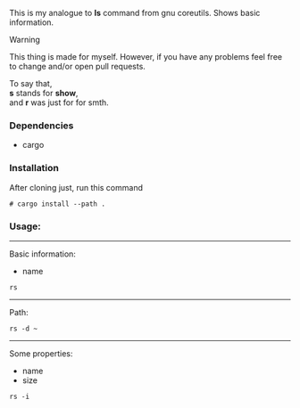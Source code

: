 This is my analogue to **ls** command from gnu coreutils. Shows basic information.

> [!WARNING]
> This thing is made for myself. However, 
if you have any problems feel free to change and/or open pull requests.

<!--Works on both windows and linux.-->
To say that, <br />
**s** stands for **show**, <br />
and **r** was just for for smth. <br />

### Dependencies
+ cargo

### Installation
After cloning just, run this command
```
# cargo install --path .
```

### Usage:
-------
Basic information:
+ name
```
rs
```
--------
Path:
```
rs -d ~
```
--------
Some properties: 
+ name
+ size
```
rs -i
```
<!--
---------
Showing in the reverse order.
```
rs -r 
```-->

